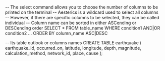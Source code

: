 -- The select command allows you to choose the number of columns to be printed on the terminal
-- Aesterics is a wildcard used to select all columns
-- However, if there are specific columns to be selected, they can be called individual
-- Column name can be sorted in either ASCending or DESCending order
SELECT * 
FROM table_name
WHERE condition1 AND|OR condition2 ...
ORDER BY column_name ASC|DESC

-- Its table outlook or columns names
CREATE TABLE earthquake
(
        earthquake_id,
        occurred_on,
        latitude,
        longitude,
        depth,
        magnitude,
        calculation_method,
        network_id,
        place,
        cause
);
